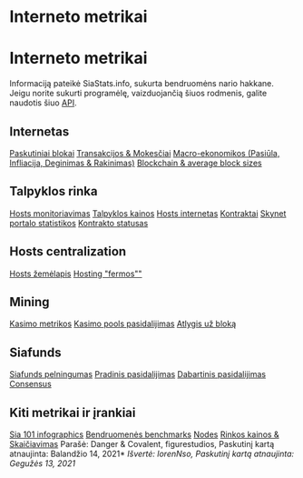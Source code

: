 # Interneto metrikai
# Interneto metrikai
Informaciją pateikė SiaStats.info, sukurta bendruomėns nario hakkane. Jeigu norite sukurti programėlę, vaizduojančią šiuos rodmenis, galite naudotis šiuo <a href="https://siastats.info/api" target="_blank" rel="noopener noreferrer">API</a>.

## Internetas
<a href="https://siastats.info/last_blocks" target="_blank" rel="noopener noreferrer">Paskutiniai blokai</a>
<a href="https://siastats.info/transactions" target="_blank" rel="noopener noreferrer">Transakcijos & Mokesčiai</a>
<a href="https://siastats.info/macroeconomics" target="_blank" rel="noopener noreferrer">Macro-ekonomikos (Pasiūla, Infliacija, Deginimas & Rakinimas)</a>
<a href="https://siastats.info/blockchain_size" target="_blank" rel="noopener noreferrer">Blockchain & average block sizes</a>
## Talpyklos rinka
<a href="https://siastats.info/hosts.htmlhttps://siastats.info/hosts.html" target="_blank" rel="noopener noreferrer">Hosts monitoriavimas</a>
<a href="https://siastats.info/storage_pricing" target="_blank" rel="noopener noreferrer">Talpyklos kainos</a>
<a href="https://siastats.info/hosts_network" target="_blank" rel="noopener noreferrer">Hosts internetas</a>
<a href="https://siastats.info/contracts" target="_blank" rel="noopener noreferrer">Kontraktai</a>
<a href="https://siastats.info/skynet_stats" target="_blank" rel="noopener noreferrer">Skynet portalo statistikos</a>
<a href="https://siastats.info/contracts_status" target="_blank" rel="noopener noreferrer">Kontrakto statusas</a>
## Hosts centralization
<a href="https://siastats.info/hosts_map" target="_blank" rel="noopener noreferrer">Hosts žemėlapis</a>
<a href="https://siastats.info/hosting_farms" target="_blank" rel="noopener noreferrer">Hosting "fermos""</a>
## Mining
<a href="https://siastats.info/mining" target="_blank" rel="noopener noreferrer">Kasimo metrikos</a>
<a href="https://siastats.info/mining_pools" target="_blank" rel="noopener noreferrer">Kasimo pools pasidalijimas</a>
<a href="https://siastats.info/block_reward" target="_blank" rel="noopener noreferrer">Atlygis už bloką</a>
## Siafunds
<a href="https://siastats.info/siafunds" target="_blank" rel="noopener noreferrer">Siafunds pelningumas</a>
<a href="https://siastats.info/siafunds_ipo" target="_blank" rel="noopener noreferrer">Pradinis pasidalijimas</a>
<a href="https://siastats.info/siafunds_distribution" target="_blank" rel="noopener noreferrer">Dabartinis pasidalijimas</a>
<a href="https://siastats.info/consensus" target="_blank" rel="noopener noreferrer">Consensus</a>
## Kiti metrikai ir įrankiai
<a href="https://siastats.info/sia101" target="_blank" rel="noopener noreferrer">Sia 101 infographics</a>
<a href="https://siastats.info/benchmarking" target="_blank" rel="noopener noreferrer">Bendruomenės benchmarks</a>
<a href="https://siastats.info/nodes" target="_blank" rel="noopener noreferrer">Nodes</a>
<a href="https://siastats.info/market_prices" target="_blank" rel="noopener noreferrer">Rinkos kainos & Skaičiavimas</a>
Parašė: Danger & Covalent, figurestudios, Paskutinį kartą atnaujinta: Balandžio 14, 2021*
*Išvertė: lorenNso, Paskutinį kartą atnaujinta: Gegužės 13, 2021*
